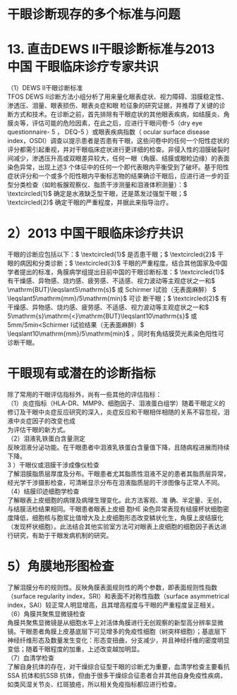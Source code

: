 # 干眼诊断现存的多个标准与问题  
# 13. 直击DEWS Ⅱ干眼诊断标准与2013 中国 干眼临床诊疗专家共识  
（1）DEWS Ⅱ干眼诊断标准  
TFOS DEWS Ⅱ诊断方法小组分析了用来量化眼表症状、视力障碍、泪膜稳定性、渗透压、泪量、眼表损伤、眼表炎症和眼 睑征象的研究证据，并推荐了关键的诊断方式和技术。在诊断之前，首先排除有干眼症状的其他眼表疾病，如结膜炎、角膜炎等，评估可能的危险因素，在此之后，应进行干眼问卷-5（dry eye questionnaire- 5 ， DEQ-5 ）或眼表疾病指数（ ocular surface  disease index，OSDI）调查以提示患者是否患有干眼，这些问卷中的任何一个阳性症状的评分都需引起重视，并对干眼临床症状进行更详细的检查。非侵入性的泪膜破裂时间减少，渗透压升高或双眼差异较大，任何一眼（角膜、结膜或眼睑边缘）的表面染色异常，出现上述3 个体征中的任何一个即代表眼内平衡受到了破坏。基于阳性症状评分和一个或多个阳性眼内平衡标志物的结果确诊干眼后，应进行进一步的亚型分类检查（如睑板腺观察仪、脂质干涉测量和泪液体积测量）：$ \textcircled{1}$    确定是水液缺乏型干眼，还是蒸发过强型干眼；$ \textcircled{2}$    确定干眼的严重程度，并据此来指导治疗。  
# 2）2013 中国干眼临床诊疗共识  
干眼的诊断应包括以下：$ \textcircled{1}$    是否患干眼；$ \textcircled{2}$    干眼的病因和分类诊断；$ \textcircled{3}$    干眼的严重程度。结合其他国家及中国学者提出的标准，角膜病学组提出目前中国的干眼诊断标准：$ \textcircled{1}$    有干燥感、异物感、烧灼感、疲劳感、不适感、视力波动等主观症状之一和$ \mathrm{BUT}\leqslant5\mathrm{s}$      或 Schirmer  Ⅰ试验（无表面麻醉） $ \leqslant5\mathrm{mm}/5\mathrm{min}$      可诊 断干眼；$ \textcircled{2}$    有干燥感、异物感、烧灼感、疲劳感、不适感、视力波动等主观症状之一和$ 5\mathrm{s}\mathrm{<}\mathrm{BUT}\leqslant10\mathrm{s}$     或5mm/5min<Schirmer Ⅰ试验结果（无表面麻醉）$ \leqslant10\mathrm{mm}/5\mathrm{min}$    ，同时有角结膜荧光素染色阳性可诊断干眼。  
#  干眼现有或潜在的诊断指标  
除了常用的干眼评估指标外，尚有一些其他的评估指标：  
（1）炎症指标（HLA-DR、MMP9、细胞因子、泪液蛋白组学）随着干眼定义的修订及干眼中炎症反应研究的深入，炎症反应和干眼相伴相随的关系不容忽视，泪液中炎症因子的改变也成  
为评估干眼的新方式。  
（2）泪液乳铁蛋白含量测定  
反映泪液分泌功能。在干眼患者中泪液乳铁蛋白含量值下降，且随病程进展而持续下降。  
3 ）干眼仪或泪膜干涉成像仪检查  
了解泪膜脂质层厚度及分布。干眼患者尤其脂质性泪液不足的患者其脂质层异常，经光学干涉摄影检查，可清晰显示分布在泪液脂质层的干涉图像与正常人不同。  
（4）结膜印迹细胞学检查  
了解眼表上皮细胞的病理及病理生理变化。此方法客观、准 确、半定量、无创，与结膜活检结果相同。干眼患者眼表上皮细 胞HE 染色异常表现有结膜杯状细胞密度降低，细胞核与胞浆比值增大及上皮细胞形态改变鳞状化生，角膜上皮结膜化（发现杯状细胞）。此法结合其他实验室方法可对眼表上皮细胞的细胞因子表达进行研究，有助于干眼发病机制的研究。  
# 5）角膜地形图检查  
了解泪膜分布的规则性。反映角膜表面规则性的两个参数，即表面规则性指数（surface regularity index，SRI）和表面不对称性指数（surface asymmetrical index，SAI）较正常人明显增高，且其增高程度与干眼的严重程度呈正相关。  
（6）角膜共聚焦显微镜检查  
角膜共聚焦显微镜是从细胞水平上对活体角膜进行无创观察的新型高分辨率显微镜。干眼患者角膜上皮基底层下可见增多的免疫性细胞（树突样细胞）；基底层下神经纤维形态及数量发生变化：形态变扭曲，分支减少，并且神经纤维的密度明显变低；随着干眼程度的加重，上述改变越加明显。  
（7）血清学检查  
了解自身抗体的存在，对干燥综合征型干眼的诊断尤为重要，血清学检查主要看抗SSA 抗体和抗SSB 抗体，但由于很多干燥综合征患者合并其他自身免疫性疾病，如类风湿关节炎、红斑狼疮，所以相关免疫指标都应进行检查。  
